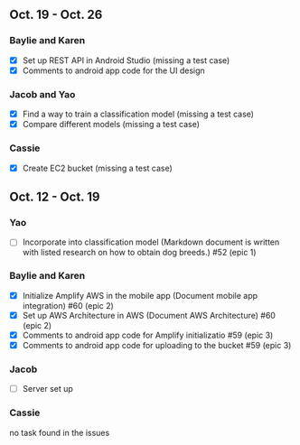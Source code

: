 ## Oct. 19 - Oct. 26
### Baylie and Karen
- [x] Set up REST API in Android Studio (missing a test case)
- [x] Comments to android app code for the UI design

### Jacob and Yao
- [x] Find a way to train a classification model (missing a test case)
- [x] Compare different models (missing a test case)

### Cassie
- [x] Create EC2 bucket (missing a test case)

## Oct. 12 - Oct. 19
### Yao 
- [ ] Incorporate into classification model (Markdown document is written with listed research on how to obtain dog breeds.) #52 (epic 1)

### Baylie and Karen
- [x] Initialize Amplify AWS in the mobile app (Document mobile app integration) #60 (epic 2)
- [x] Set up AWS Architecture in AWS (Document AWS Architecture) #60 (epic 2)
- [x] Comments to android app code for Amplify initializatio #59 (epic 3)
- [x] Comments to android app code for uploading to the bucket #59 (epic 3)

### Jacob
- [ ] Server set up

### Cassie
no task found in the issues

